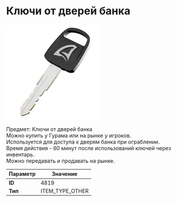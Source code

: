 # Ключи от дверей банка

![Item Image](../img/4819.webp?raw=true)

Предмет: Ключи от дверей банка<br>Можно купить у Гурама или на рынке у игроков.<br>Используется для доступа к дверям банка при ограблении.<br>Время действия - 60 минут после использований ключей через инвентарь.<br>Можно передавать и продавать на рынке.


| Параметр | Значение |
|----------|----------|
| **ID** | 4819 |
| **Тип** | ITEM_TYPE_OTHER |

